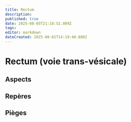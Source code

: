 ```yaml
---
title: Rectum
description: 
published: true
date: 2025-08-05T21:18:52.809Z
tags: 
editor: markdown
dateCreated: 2025-08-01T14:19:40.880Z
---
```


# Rectum (voie trans-vésicale)
## Aspects
## Repères
## Pièges